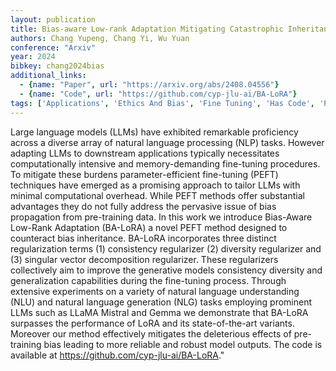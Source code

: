 ```yaml
---
layout: publication
title: Bias-aware Low-rank Adaptation Mitigating Catastrophic Inheritance Of Large Language Models
authors: Chang Yupeng, Chang Yi, Wu Yuan
conference: "Arxiv"
year: 2024
bibkey: chang2024bias
additional_links:
  - {name: "Paper", url: "https://arxiv.org/abs/2408.04556"}
  - {name: "Code", url: "https://github.com/cyp-jlu-ai/BA-LoRA"}
tags: ['Applications', 'Ethics And Bias', 'Fine Tuning', 'Has Code', 'Pretraining Methods', 'Training Techniques']
---
```

Large language models (LLMs) have exhibited remarkable proficiency across a diverse array of natural language processing (NLP) tasks. However adapting LLMs to downstream applications typically necessitates computationally intensive and memory-demanding fine-tuning procedures. To mitigate these burdens parameter-efficient fine-tuning (PEFT) techniques have emerged as a promising approach to tailor LLMs with minimal computational overhead. While PEFT methods offer substantial advantages they do not fully address the pervasive issue of bias propagation from pre-training data. In this work we introduce Bias-Aware Low-Rank Adaptation (BA-LoRA) a novel PEFT method designed to counteract bias inheritance. BA-LoRA incorporates three distinct regularization terms (1) consistency regularizer (2) diversity regularizer and (3) singular vector decomposition regularizer. These regularizers collectively aim to improve the generative models consistency diversity and generalization capabilities during the fine-tuning process. Through extensive experiments on a variety of natural language understanding (NLU) and natural language generation (NLG) tasks employing prominent LLMs such as LLaMA Mistral and Gemma we demonstrate that BA-LoRA surpasses the performance of LoRA and its state-of-the-art variants. Moreover our method effectively mitigates the deleterious effects of pre-training bias leading to more reliable and robust model outputs. The code is available at https://github.com/cyp-jlu-ai/BA-LoRA."
